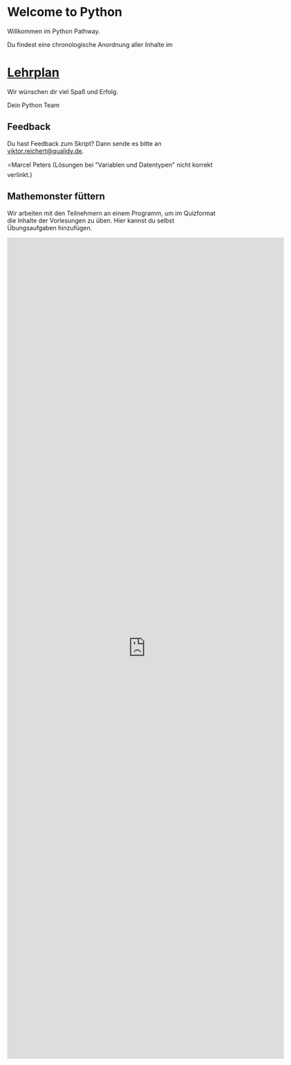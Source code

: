 # Welcome to Python

Willkommen im Python Pathway.

Du findest eine chronologische Anordnung aller Inhalte im
# [Lehrplan](lehrplan/lehrplan.md)

Wir wünschen dir viel Spaß und Erfolg.

Dein Python Team

## Feedback

Du hast Feedback zum Skript? Dann sende es bitte an 
<a href = "mailto: viktor.reichert@qualidy.de">viktor.reichert@qualidy.de</a>.

⭐Marcel Peters (Lösungen bei "Variablen und Datentypen" nicht korrekt verlinkt.) 

## Mathemonster füttern

Wir arbeiten mit den Teilnehmern an einem Programm, um im Quizformat die Inhalte der Vorlesungen zu üben.
Hier kannst du selbst Übungsaufgaben hinzufügen.

<iframe src="https://docs.google.com/forms/d/e/1FAIpQLSfWSUNmxLQ0wcZXg-6q_8C7inShx_3jPF9ktdUqWdO840nORA/viewform?embedded=true" width="640" height="1900" frameborder="0" marginheight="0" marginwidth="0">Wird geladen…</iframe>